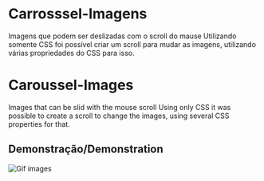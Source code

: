 # Carrosssel-Imagens
Imagens que podem ser deslizadas com o scroll do mause
Utilizando somente CSS foi possível criar um scroll para mudar as imagens, utilizando várias propriedades do CSS para isso.


# Caroussel-Images
Images that can be slid with the mouse scroll
Using only CSS it was possible to create a scroll to change the images, using several CSS properties for that.

## Demonstração/Demonstration

![Gif images](https://github.com/Rodrigo001-de/Carrosssel-Imagens/blob/master/Carrossel-imagens.gif)
